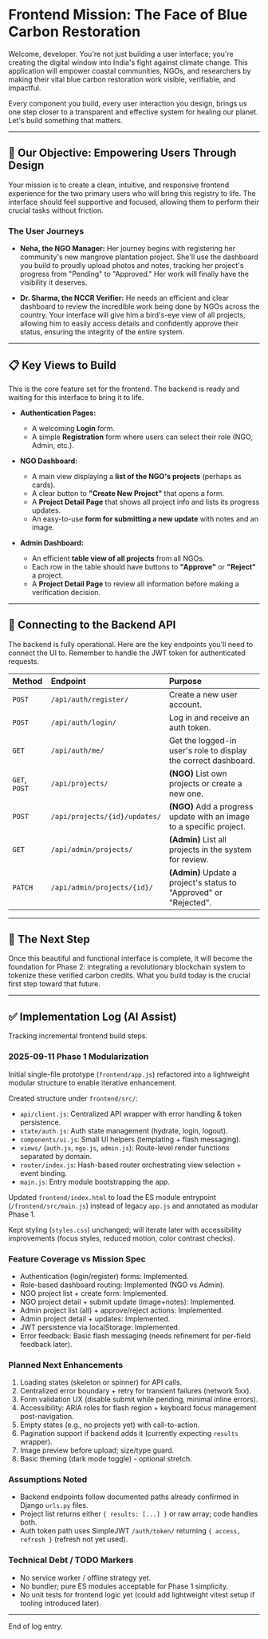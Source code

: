 # Frontend Mission: The Face of Blue Carbon Restoration

Welcome, developer. You're not just building a user interface; you're creating the digital window into India's fight against climate change. This application will empower coastal communities, NGOs, and researchers by making their vital blue carbon restoration work visible, verifiable, and impactful.

Every component you build, every user interaction you design, brings us one step closer to a transparent and effective system for healing our planet. Let's build something that matters.

---

## 🎯 Our Objective: Empowering Users Through Design

Your mission is to create a clean, intuitive, and responsive frontend experience for the two primary users who will bring this registry to life. The interface should feel supportive and focused, allowing them to perform their crucial tasks without friction.

### The User Journeys

* **Neha, the NGO Manager:** Her journey begins with registering her community's new mangrove plantation project. She'll use the dashboard you build to proudly upload photos and notes, tracking her project's progress from "Pending" to "Approved." Her work will finally have the visibility it deserves.

* **Dr. Sharma, the NCCR Verifier:** He needs an efficient and clear dashboard to review the incredible work being done by NGOs across the country. Your interface will give him a bird's-eye view of all projects, allowing him to easily access details and confidently approve their status, ensuring the integrity of the entire system.

---

## 📋 Key Views to Build

This is the core feature set for the frontend. The backend is ready and waiting for this interface to bring it to life.

- **Authentication Pages:**
  - A welcoming **Login** form.
  - A simple **Registration** form where users can select their role (NGO, Admin, etc.).

- **NGO Dashboard:**
  - A main view displaying a **list of the NGO's projects** (perhaps as cards).
  - A clear button to **"Create New Project"** that opens a form.
  - A **Project Detail Page** that shows all project info and lists its progress updates.
  - An easy-to-use **form for submitting a new update** with notes and an image.

- **Admin Dashboard:**
  - An efficient **table view of all projects** from all NGOs.
  - Each row in the table should have buttons to **"Approve"** or **"Reject"** a project.
  - A **Project Detail Page** to review all information before making a verification decision.

---

## 🔌 Connecting to the Backend API

The backend is fully operational. Here are the key endpoints you'll need to connect the UI to. Remember to handle the JWT token for authenticated requests.

| Method | Endpoint | Purpose |
| :--- | :--- | :--- |
| `POST` | `/api/auth/register/` | Create a new user account. |
| `POST` | `/api/auth/login/` | Log in and receive an auth token. |
| `GET` | `/api/auth/me/` | Get the logged-in user's role to display the correct dashboard. |
| `GET`, `POST` | `/api/projects/` | **(NGO)** List own projects or create a new one. |
| `POST` | `/api/projects/{id}/updates/` | **(NGO)** Add a progress update with an image to a specific project. |
| `GET` | `/api/admin/projects/` | **(Admin)** List all projects in the system for review. |
| `PATCH` | `/api/admin/projects/{id}/` | **(Admin)** Update a project's status to "Approved" or "Rejected". |

---

## 🚀 The Next Step

Once this beautiful and functional interface is complete, it will become the foundation for Phase 2: integrating a revolutionary blockchain system to tokenize these verified carbon credits. What you build today is the crucial first step toward that future.

---

## ✅ Implementation Log (AI Assist)

Tracking incremental frontend build steps.

### 2025-09-11 Phase 1 Modularization
Initial single-file prototype (`frontend/app.js`) refactored into a lightweight modular structure to enable iterative enhancement.

Created structure under `frontend/src/`:
- `api/client.js`: Centralized API wrapper with error handling & token persistence.
- `state/auth.js`: Auth state management (hydrate, login, logout).
- `components/ui.js`: Small UI helpers (templating + flash messaging).
- `views/` (`auth.js`, `ngo.js`, `admin.js`): Route-level render functions separated by domain.
- `router/index.js`: Hash-based router orchestrating view selection + event binding.
- `main.js`: Entry module bootstrapping the app.

Updated `frontend/index.html` to load the ES module entrypoint (`/frontend/src/main.js`) instead of legacy `app.js` and annotated as modular Phase 1.

Kept styling (`styles.css`) unchanged; will iterate later with accessibility improvements (focus styles, reduced motion, color contrast checks).

### Feature Coverage vs Mission Spec
- Authentication (login/register) forms: Implemented.
- Role-based dashboard routing: Implemented (NGO vs Admin).
- NGO project list + create form: Implemented.
- NGO project detail + submit update (image+notes): Implemented.
- Admin project list (all) + approve/reject actions: Implemented.
- Admin project detail + updates: Implemented.
- JWT persistence via localStorage: Implemented.
- Error feedback: Basic flash messaging (needs refinement for per-field feedback later).

### Planned Next Enhancements
1. Loading states (skeleton or spinner) for API calls.
2. Centralized error boundary + retry for transient failures (network 5xx).
3. Form validation UX (disable submit while pending, minimal inline errors).
4. Accessibility: ARIA roles for flash region + keyboard focus management post-navigation.
5. Empty states (e.g., no projects yet) with call-to-action.
6. Pagination support if backend adds it (currently expecting `results` wrapper).
7. Image preview before upload; size/type guard.
8. Basic theming (dark mode toggle) - optional stretch.

### Assumptions Noted
- Backend endpoints follow documented paths already confirmed in Django `urls.py` files.
- Project list returns either `{ results: [...] }` or raw array; code handles both.
- Auth token path uses SimpleJWT `/auth/token/` returning `{ access, refresh }` (refresh not yet used).

### Technical Debt / TODO Markers
- No service worker / offline strategy yet.
- No bundler; pure ES modules acceptable for Phase 1 simplicity.
- No unit tests for frontend logic yet (could add lightweight vitest setup if tooling introduced later).

---

End of log entry.
